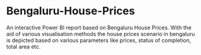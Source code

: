 # Bengaluru-House-Prices

An interactive Power BI report based on Bengaluru House Prices. With the aid of various visualisation methods the house prices scenario in bengaluru is depicted based on various parameters like prices, status of completion, total area etc.
